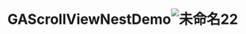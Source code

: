 # GAScrollViewNestDemo![未命名22](https://user-images.githubusercontent.com/14065779/167235133-1b9d755b-7680-4f80-954b-5779c97faf51.gif)

